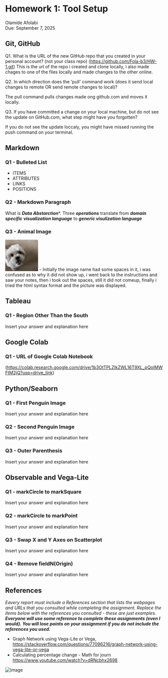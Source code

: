 # Homework 1: Tool Setup

Olamide Afolabi  
Due: September 7, 2025

## Git, GitHub

Q1. What is the URL of the new GitHub repo that you created in your personal account? (not your class repo)
(https://github.com/Fola-b3/HW-1.git) This is the url of the repo i created and clone locally, i also made chages to one of the files locally and made changes to the other online. 


Q2. In which direction does the 'pull' command work (does it send local changes to remote OR send remote changes to local)?

The pull command pulls changes made ong github.com and moves it locally.

Q3. If you have committed a change on your local machine, but do not see the update on GitHub.com, what step might have you forgotten?

If you do not see the update loccaly, you might have missed running the push command on your terminal.

## Markdown

### Q1 - Bulleted List

- ITEMS
- ATTRIBUTES
- LINKS
- POSITIONS
  
### Q2 - Markdown Paragraph

What is ***Data Abstarction****. Three ___operations___ translate from __*domain specific visualization language*__ to **_generic visulization language_**

### Q3 - Animal Image
<img src="tj.jpg" height="100" alt="This is my brothers dod, hisname is TJ">
- Initially the image name had some spaces in it, i was confused as to why it did not show up, i went back to the instructions and saw your notes, then i took out the spaces, still it did not comeup, finally i tried the html syntax format and the picture was displayed.


## Tableau

### Q1 - Region Other Than the South

Insert your answer and explanation here

## Google Colab

### Q1 - URL of Google Colab Notebook

(https://colab.research.google.com/drive/1b3OtTPLZIkZWL16T9XL_pQolMWFtM2jQ?usp=drive_link)

## Python/Seaborn

### Q1 - First Penguin Image

Insert your answer and explanation here

### Q2 - Second Penguin Image

Insert your answer and explanation here

### Q3 - Outer Parenthesis

Insert your answer and explanation here

## Observable and Vega-Lite

### Q1 - markCircle to markSquare

Insert your answer and explanation here

### Q2 - markCircle to markPoint

Insert your answer and explanation here

### Q3 - Swap X and Y Axes on Scatterplot

Insert your answer and explanation here

### Q4 - Remove fieldN(Origin)

Insert your answer and explanation here

## References

*Eavery report must include a References section that lists the webpages and URLs that you consulted while completing the assignment. Replace the items below with the references you consulted - these are just examples.* ***Everyone will use some reference to complete these assignments (even I would). You will lose points on your assignment if you do not include the references you used.***

* Graph Network using Vega-Lite or Vega, <https://stackoverflow.com/questions/77096216/graph-network-using-vega-lite-or-vega>
* Calculating percentage change - Math for journ
https://www.youtube.com/watch?v=dRNcbhx2698
<img width="468" height="634" alt="image" src="https://github.com/user-attachments/assets/d267cded-8455-478b-a998-5d7bd61f354b" />
